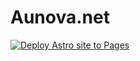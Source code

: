# Aunova.net

[![Deploy Astro site to Pages](https://github.com/aunova/aunova-web/actions/workflows/astro.yml/badge.svg)](https://github.com/aunova/aunova-web/actions/workflows/astro.yml)
